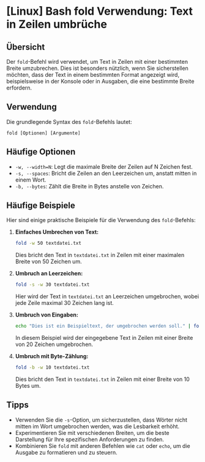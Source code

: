 # [Linux] Bash fold Verwendung: Text in Zeilen umbrüche

## Übersicht
Der `fold`-Befehl wird verwendet, um Text in Zeilen mit einer bestimmten Breite umzubrechen. Dies ist besonders nützlich, wenn Sie sicherstellen möchten, dass der Text in einem bestimmten Format angezeigt wird, beispielsweise in der Konsole oder in Ausgaben, die eine bestimmte Breite erfordern.

## Verwendung
Die grundlegende Syntax des `fold`-Befehls lautet:

```
fold [Optionen] [Argumente]
```

## Häufige Optionen
- `-w, --width=N`: Legt die maximale Breite der Zeilen auf N Zeichen fest.
- `-s, --spaces`: Bricht die Zeilen an den Leerzeichen um, anstatt mitten in einem Wort.
- `-b, --bytes`: Zählt die Breite in Bytes anstelle von Zeichen.

## Häufige Beispiele
Hier sind einige praktische Beispiele für die Verwendung des `fold`-Befehls:

1. **Einfaches Umbrechen von Text:**
   ```bash
   fold -w 50 textdatei.txt
   ```
   Dies bricht den Text in `textdatei.txt` in Zeilen mit einer maximalen Breite von 50 Zeichen um.

2. **Umbruch an Leerzeichen:**
   ```bash
   fold -s -w 30 textdatei.txt
   ```
   Hier wird der Text in `textdatei.txt` an Leerzeichen umgebrochen, wobei jede Zeile maximal 30 Zeichen lang ist.

3. **Umbruch von Eingaben:**
   ```bash
   echo "Dies ist ein Beispieltext, der umgebrochen werden soll." | fold -w 20
   ```
   In diesem Beispiel wird der eingegebene Text in Zeilen mit einer Breite von 20 Zeichen umgebrochen.

4. **Umbruch mit Byte-Zählung:**
   ```bash
   fold -b -w 10 textdatei.txt
   ```
   Dies bricht den Text in `textdatei.txt` in Zeilen mit einer Breite von 10 Bytes um.

## Tipps
- Verwenden Sie die `-s`-Option, um sicherzustellen, dass Wörter nicht mitten im Wort umgebrochen werden, was die Lesbarkeit erhöht.
- Experimentieren Sie mit verschiedenen Breiten, um die beste Darstellung für Ihre spezifischen Anforderungen zu finden.
- Kombinieren Sie `fold` mit anderen Befehlen wie `cat` oder `echo`, um die Ausgabe zu formatieren und zu steuern.